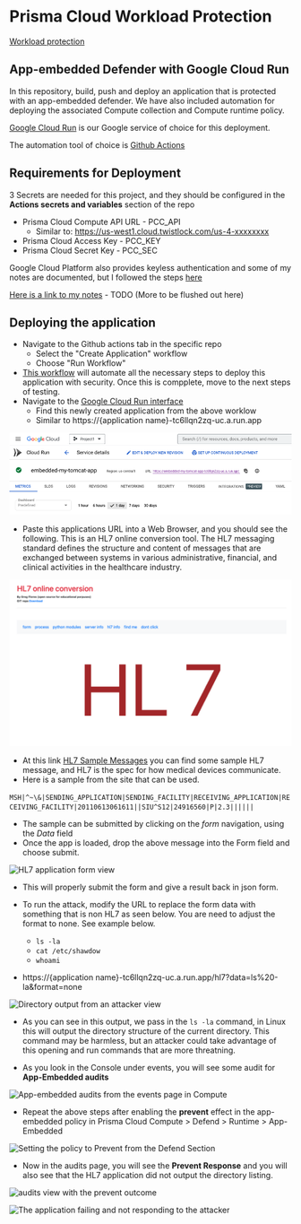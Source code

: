 # Prisma Cloud Workload Protection 

[Workload protection](https://www.prismacloud.io/)

## App-embedded Defender with Google Cloud Run

In this repository, build, push and deploy an application that is protected with an app-embedded defender.  We have also included automation for deploying the associated Compute collection and Compute runtime policy. 

[Google Cloud Run](https://cloud.google.com/run) is our Google service of choice for this deployment. 

The automation tool of choice is [Github Actions](https://github.com/actions)


## Requirements for Deployment
3 Secrets are needed for this project, and they should be configured in the **Actions secrets and variables** section of the repo

  - Prisma Cloud Compute API URL - PCC_API
    - Similar to: https://us-west1.cloud.twistlock.com/us-4-xxxxxxxx
  - Prisma Cloud Access Key - PCC_KEY
  - Prisma Cloud Secret Key - PCC_SEC

Google Cloud Platform also provides keyless authentication and some of my notes are documented, but I followed the steps [here](https://github.com/google-github-actions/auth#setup) 

[Here is a link to my notes](authentication.md) - TODO (More to be flushed out here)



## Deploying the application
- Navigate to the Github actions tab in the specific repo
  - Select the "Create Application" workflow
  - Choose "Run Workflow"
- [This workflow](.github/workflows/workflow-create.yml) will automate all the necessary steps to deploy this application with security.  Once this is compplete, move to the next steps of testing. 
- Navigate to the [Google Cloud Run interface](https://console.cloud.google.com/run)
  - Find this newly created application from the above worklow
  - Similar to https://{application name}-tc6llqn2zq-uc.a.run.app

![The Google Cloud Run Interface](images/image.png)

- Paste this applications URL into a Web Browser, and you should see the following.  This is an HL7 online conversion tool. The HL7 messaging standard defines the structure and content of messages that are exchanged between systems in various administrative, financial, and clinical activities in the healthcare industry.

![the HL7 Application from a browser view](images/image2.png)

- At this link [HL7 Sample Messages](https://docs.webchartnow.com/functions/system-administration/interfaces/sample-hl7-messages/) you can find some sample HL7 message, and HL7 is the spec for how medical devices communicate. 
- Here is a sample from the site that can be used. 

```MSH|^~\&|SENDING_APPLICATION|SENDING_FACILITY|RECEIVING_APPLICATION|RECEIVING_FACILITY|20110613061611||SIU^S12|24916560|P|2.3||||||```

- The sample can be submitted by clicking on the *form* navigation, using the *Data* field
- Once the app is loaded, drop the above message into the Form field and choose submit.

![HL7 application form view](images/image3.png)

 
- This will properly submit the form and give a result back in json form. 
- To run the attack, modify the URL to replace the form data with something that is non HL7 as seen below.  You are need to adjust the format to none.  See example below.
  - ```ls -la```
  - ```cat /etc/shawdow```
  - ```whoami```

- https://{application name}-tc6llqn2zq-uc.a.run.app/hl7?data=ls%20-la&format=none

![Directory output from an attacker view](images/image4.png)

- As you can see in this output, we pass in the ```ls -la``` command, in Linux this will output the directory structure of the current directory. This command may be harmless, but an attacker could take advantage of this opening and run commands that are more threatning. 

- As you look in the Console under events, you will see some audit for **App-Embedded audits**

![App-embedded audits from the events page in Compute](images/image5.png)


- Repeat the above steps after enabling the **prevent** effect in the app-embedded policy in Prisma Cloud Compute > Defend > Runtime > App-Embedded

![Setting the policy to Prevent from the Defend Section](images/image6.png)

- Now in the audits page, you will see the **Prevent Response** and you will also see that the HL7 application did not output the directory listing. 

![audits view with the prevent outcome](images/image7.png)

![The application failing and not responding to the attacker](images/image8.png)